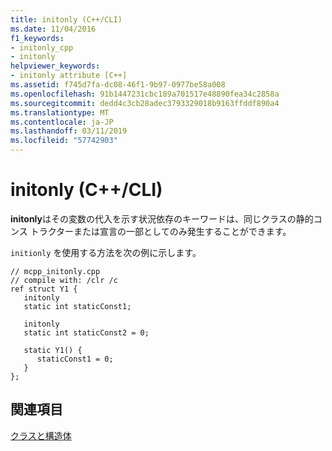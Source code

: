 ```yaml
---
title: initonly (C++/CLI)
ms.date: 11/04/2016
f1_keywords:
- initonly_cpp
- initonly
helpviewer_keywords:
- initonly attribute [C++]
ms.assetid: f745d7fa-dc08-46f1-9b97-0977be58a008
ms.openlocfilehash: 91b1447231cbc189a701517e48890fea34c2858a
ms.sourcegitcommit: dedd4c3cb28adec3793329018b9163ffddf890a4
ms.translationtype: MT
ms.contentlocale: ja-JP
ms.lasthandoff: 03/11/2019
ms.locfileid: "57742903"
---
```

# <a name="initonly-ccli"></a>initonly (C++/CLI)

**initonly**はその変数の代入を示す状況依存のキーワードは、同じクラスの静的コンス トラクターまたは宣言の一部としてのみ発生することができます。

`initionly` を使用する方法を次の例に示します。

```
// mcpp_initonly.cpp
// compile with: /clr /c
ref struct Y1 {
   initonly
   static int staticConst1;

   initonly
   static int staticConst2 = 0;

   static Y1() {
      staticConst1 = 0;
   }
};
```

## <a name="see-also"></a>関連項目

[クラスと構造体](../windows/classes-and-structs-cpp-component-extensions.md)
